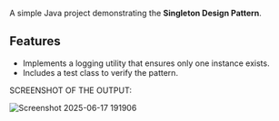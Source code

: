 A simple Java project demonstrating the **Singleton Design Pattern**.

## Features
- Implements a logging utility that ensures only one instance exists.
- Includes a test class to verify the pattern.

SCREENSHOT OF THE OUTPUT:

![Screenshot 2025-06-17 191906](https://github.com/user-attachments/assets/a353cb6e-9f7f-40d4-b281-73d172396036)
